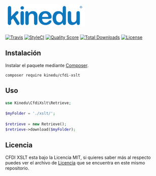 # ![Kinedu](https://raw.githubusercontent.com/Kinedu/cfdi-utils/gh-pages/assets/img/logo.png)

[![Travis](https://img.shields.io/travis/Kinedu/cfdi-xslt.svg?style=flat-square)](https://travis-ci.org/Kinedu/cfdi-xslt)
[![StyleCI](https://styleci.io/repos/118779222/shield?branch=master)](https://styleci.io/repos/118779222)
[![Quality Score](https://img.shields.io/scrutinizer/g/Kinedu/cfdi-xslt.svg?style=flat-square)](https://scrutinizer-ci.com/g/Kinedu/cfdi-xslt)
[![Total Downloads](https://poser.pugx.org/kinedu/cfdi-xslt/downloads?format=flat-square)](https://packagist.org/packages/kinedu/cfdi-xslt)
[![License](https://img.shields.io/github/license/kinedu/cfdi-xml.svg?style=flat-square)](https://packagist.org/packages/kinedu/cfdi-xslt)

## Instalación

Instalar el paquete mediante [Composer](https://getcomposer.org/).

```shell
composer require kinedu/cfdi-xslt
```

## Uso

```php
use Kinedu\CfdiXslt\Retrieve;

$myFolder = './xslt/';

$retrieve = new Retrieve();
$retrieve->download($myFolder);
```

## Licencia

CFDI XSLT esta bajo la Licencia MIT, si quieres saber más al respecto puedes ver el archivo de [Licencia](LICENSE) que se encuentra en este mismo repositorio.
